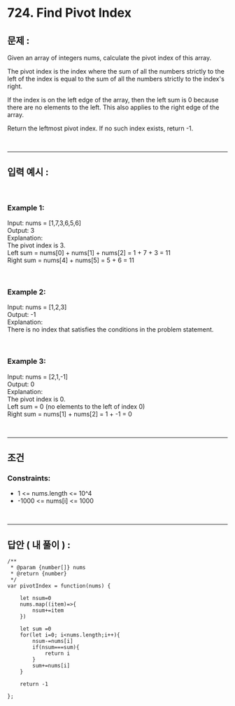 # 724. Find Pivot Index

## 문제 :

Given an array of integers nums, calculate the pivot index of this array.

The pivot index is the index where the sum of all the numbers strictly to the left of the index is equal to the sum of all the numbers strictly to the index's right.

If the index is on the left edge of the array, then the left sum is 0 because there are no elements to the left. This also applies to the right edge of the array.

Return the leftmost pivot index. If no such index exists, return -1.

<br/>

---

## 입력 예시 :

<br/>

### Example 1:

Input: nums = [1,7,3,6,5,6]
<br/>
Output: 3
<br/>
Explanation:
<br/>
The pivot index is 3.
<br/>
Left sum = nums[0] + nums[1] + nums[2] = 1 + 7 + 3 = 11
<br/>
Right sum = nums[4] + nums[5] = 5 + 6 = 11

<br/>

### Example 2:

Input: nums = [1,2,3]
<br/>
Output: -1
<br/>
Explanation:
<br/>
There is no index that satisfies the conditions in the problem statement.

<br/>

### Example 3:

Input: nums = [2,1,-1]
<br/>
Output: 0
<br/>
Explanation:
<br/>
The pivot index is 0.
<br/>
Left sum = 0 (no elements to the left of index 0)
<br/>
Right sum = nums[1] + nums[2] = 1 + -1 = 0

<br/>

---

## 조건

### Constraints:

- 1 <= nums.length <= 10^4
- -1000 <= nums[i] <= 1000

<br/>

---

## 답안 ( 내 풀이 ) :

```
/**
 * @param {number[]} nums
 * @return {number}
 */
var pivotIndex = function(nums) {

    let nsum=0
    nums.map((item)=>{
        nsum+=item
    })

    let sum =0
    for(let i=0; i<nums.length;i++){
        nsum-=nums[i]
        if(nsum===sum){
            return i
        }
        sum+=nums[i]
    }

    return -1

};
```
